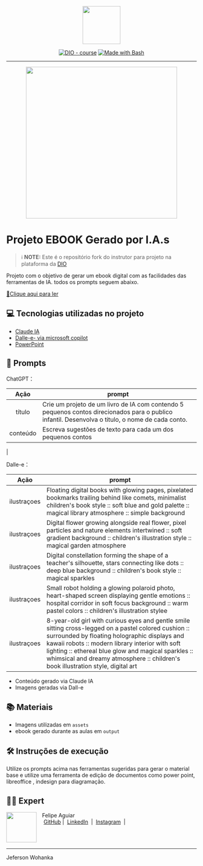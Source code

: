 <p align="center">
    <img width="100" src=".github/assets/banner.png">
</p>


<p align="center">
<a href="https://dio.me/"><img src="https://img.shields.io/badge/DIO-Course-28DA77?logo=youtube" alt="DIO - course"></a>
<a href="https://www.gnu.org/software/bash/" title="Go to Bash homepage"><img src="https://img.shields.io/badge/Prompt-Project-blue?logo=gnu-bash&amp;logoColor=white" alt="Made with Bash"></a></p>

-------


<p align="center">
<img 
    src="./assets/cover.png"
    width="400"  
/>
</p>

# Projeto EBOOK Gerado por I.A.s


 > ℹ️ **NOTE:** Este é o repositório fork do instrutor para projeto na plataforma da [DIO](https://dio.me)

Projeto com o objetivo de gerar um ebook digital com as facilidades das ferramentas de IA. todos os prompts
seguem abaixo.

<a href="https://github.com/felipeAguiarCode/prompts-recipe-to-create-a-ebook/blob/main/output/ebook%20-%20css%20jedi%20output.pdf" title="View PDF now"> 📕Clique aqui para ler</a>

## 💻 Tecnologias utilizadas no projeto

- [Claude IA](https://claude.ia/) 
- [Dalle-e- via microsoft copilot](https://copilot.microsoft.com/)
- [PowerPoint](https://www.microsoft.com/en/microsoft-365/powerpoint)

## 🧠 Prompts


ChatGPT：

|   Ação   | prompt                                                                                                                                                                                                                                                                         |
| :------: | ------------------------------------------------------------------------------------------------------------------------------------------------------------------------------------------------------------------------------------------------------------------------------ |
|  título  | Crie um projeto de um  livro de IA com contendo 5 pequenos contos direcionados para o publico infantil. Desenvolva o titulo, o nome de cada conto.                                                       |
| conteúdo |  Escreva sugestões de texto para cada um dos pequenos contos


|

Dalle-e：

|  Ação  | prompt                                                                                 |
| :----: | -------------------------------------------------------------------------------------- |
| ilustraçoes |Floating digital books with glowing pages, pixelated bookmarks trailing behind like comets, minimalist children's book style :: soft blue and gold palette :: magical library atmosphere :: simple background 
| ilustraçoes |Digital flower growing alongside real flower, pixel particles and nature elements intertwined :: soft gradient background :: children's illustration style :: magical garden atmosphere
| ilustraçoes |Digital constellation forming the shape of a teacher's silhouette, stars connecting like dots :: deep blue background :: children's book style :: magical sparkles 
| ilustraçoes |Small robot holding a glowing polaroid photo, heart-shaped screen displaying gentle emotions :: hospital corridor in soft focus background :: warm pastel colors :: children's illustration stylee
| ilustraçoes |8-year-old girl with curious eyes and gentle smile sitting cross-legged on a pastel colored cushion :: surrounded by floating holographic displays and kawaii robots :: modern library interior with soft lighting :: ethereal blue glow and magical sparkles :: whimsical and dreamy atmosphere :: children's book illustration style, digital art



- Conteúdo gerado via Claude IA
- Imagens geradas via Dall-e
## 📚 Materiais

- Imagens utilizadas em `assets`
- ebook gerado durante as aulas em `output`

## 🛠️ Instruções de execução

Utilize os prompts acima nas ferramentas sugeridas para gerar o material base e utilize uma ferramenta de edição de documentos como power point, libreoffice , indesign para diagramação.

## 👨‍💻 Expert

<p>
    <img 
      align=left 
      margin=10 
      width=80 
      src="https://avatars.githubusercontent.com/u/37452836?v=4"
    />
    <p>&nbsp&nbsp&nbspFelipe Aguiar<br>
    &nbsp&nbsp&nbsp
    <a href="https://github.com/felipeAguiarCode">
    GitHub</a>&nbsp;|&nbsp;
    <a href="www.linkedin.com/in/
felipe-exe">LinkedIn</a>
&nbsp;|&nbsp;
    <a href="https://www.instagram.com/felipeaguiar.exe/">
    Instagram</a>
&nbsp;|&nbsp;</p>
</p>
<br/><br/>
<p>

---

Jeferson Wohanka

